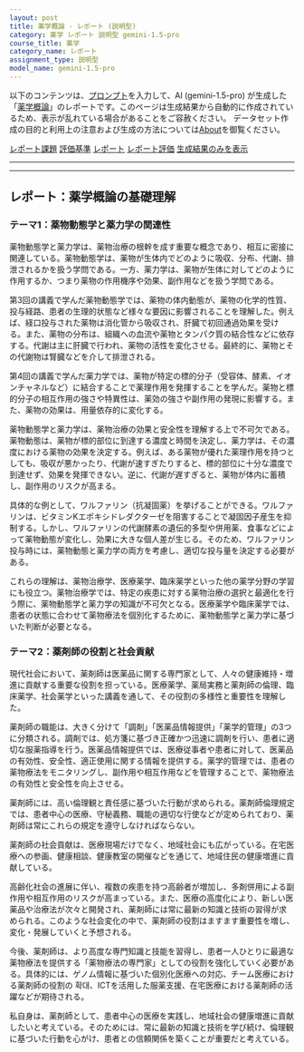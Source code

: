 ```yaml
---
layout: post
title: 薬学概論 - レポート (説明型)
category: 薬学 レポート 説明型 gemini-1.5-pro
course_title: 薬学
category_name: レポート
assignment_type: 説明型
model_name: gemini-1.5-pro
---
```


以下のコンテンツは、[プロンプト](http://127.0.0.1:8000/generated/薬学/gemini-1.5-pro/prompt_レポート-説明型.md)を入力して、AI (gemini-1.5-pro) が生成した「[薬学概論](/contents/薬学/)」のレポートです。このページは生成結果から自動的に作成されているため、表示が乱れている場合があることをご容赦ください。
データセット作成の目的と利用上の注意および生成の方法については[About](/About)を御覧ください。

[レポート課題](../レポート課題-説明型)
[評価基準](../評価基準-説明型)
[レポート](../レポート-説明型)
[レポート評価](../レポート評価-説明型)
[生成結果のみを表示](http://127.0.0.1:8000/generated/薬学/gemini-1.5-pro/レポート-説明型.md)
  

***
***
  
## レポート：薬学概論の基礎理解

### テーマ1：薬物動態学と薬力学の関連性

薬物動態学と薬力学は、薬物治療の根幹を成す重要な概念であり、相互に密接に関連している。薬物動態学は、薬物が生体内でどのように吸収、分布、代謝、排泄されるかを扱う学問である。一方、薬力学は、薬物が生体に対してどのように作用するか、つまり薬物の作用機序や効果、副作用などを扱う学問である。

第3回の講義で学んだ薬物動態学では、薬物の体内動態が、薬物の化学的性質、投与経路、患者の生理的状態など様々な要因に影響されることを理解した。例えば、経口投与された薬物は消化管から吸収され、肝臓で初回通過効果を受ける。また、薬物の分布は、組織への血流や薬物とタンパク質の結合性などに依存する。代謝は主に肝臓で行われ、薬物の活性を変化させる。最終的に、薬物とその代謝物は腎臓などを介して排泄される。

第4回の講義で学んだ薬力学では、薬物が特定の標的分子（受容体、酵素、イオンチャネルなど）に結合することで薬理作用を発揮することを学んだ。薬物と標的分子の相互作用の強さや特異性は、薬効の強さや副作用の発現に影響する。また、薬物の効果は、用量依存的に変化する。

薬物動態学と薬力学は、薬物治療の効果と安全性を理解する上で不可欠である。薬物動態は、薬物が標的部位に到達する濃度と時間を決定し、薬力学は、その濃度における薬物の効果を決定する。例えば、ある薬物が優れた薬理作用を持つとしても、吸収が悪かったり、代謝が速すぎたりすると、標的部位に十分な濃度で到達せず、効果を発揮できない。逆に、代謝が遅すぎると、薬物が体内に蓄積し、副作用のリスクが高まる。

具体的な例として、ワルファリン（抗凝固薬）を挙げることができる。ワルファリンは、ビタミンKエポキシドレダクターゼを阻害することで凝固因子産生を抑制する。しかし、ワルファリンの代謝酵素の遺伝的多型や併用薬、食事などによって薬物動態が変化し、効果に大きな個人差が生じる。そのため、ワルファリン投与時には、薬物動態と薬力学の両方を考慮し、適切な投与量を決定する必要がある。

これらの理解は、薬物治療学、医療薬学、臨床薬学といった他の薬学分野の学習にも役立つ。薬物治療学では、特定の疾患に対する薬物治療の選択と最適化を行う際に、薬物動態学と薬力学の知識が不可欠となる。医療薬学や臨床薬学では、患者の状態に合わせて薬物療法を個別化するために、薬物動態学と薬力学に基づいた判断が必要となる。


### テーマ2：薬剤師の役割と社会貢献

現代社会において、薬剤師は医薬品に関する専門家として、人々の健康維持・増進に貢献する重要な役割を担っている。医療薬学、薬局実務と薬剤師の倫理、臨床薬学、社会薬学といった講義を通して、その役割の多様性と重要性を理解した。

薬剤師の職能は、大きく分けて「調剤」「医薬品情報提供」「薬学的管理」の3つに分類される。調剤では、処方箋に基づき正確かつ迅速に調剤を行い、患者に適切な服薬指導を行う。医薬品情報提供では、医療従事者や患者に対して、医薬品の有効性、安全性、適正使用に関する情報を提供する。薬学的管理では、患者の薬物療法をモニタリングし、副作用や相互作用などを管理することで、薬物療法の有効性と安全性を向上させる。

薬剤師には、高い倫理観と責任感に基づいた行動が求められる。薬剤師倫理規定では、患者中心の医療、守秘義務、職能の適切な行使などが定められており、薬剤師は常にこれらの規定を遵守しなければならない。

薬剤師の社会貢献は、医療現場だけでなく、地域社会にも広がっている。在宅医療への参画、健康相談、健康教室の開催などを通じて、地域住民の健康増進に貢献している。

高齢化社会の進展に伴い、複数の疾患を持つ高齢者が増加し、多剤併用による副作用や相互作用のリスクが高まっている。また、医療の高度化により、新しい医薬品や治療法が次々と開発され、薬剤師には常に最新の知識と技術の習得が求められる。このような社会変化の中で、薬剤師の役割はますます重要性を増し、変化・発展していくと予想される。

今後、薬剤師は、より高度な専門知識と技能を習得し、患者一人ひとりに最適な薬物療法を提供する「薬物療法の専門家」としての役割を強化していく必要がある。具体的には、ゲノム情報に基づいた個別化医療への対応、チーム医療における薬剤師の役割の 확대、ICTを活用した服薬支援、在宅医療における薬剤師の活躍などが期待される。

私自身は、薬剤師として、患者中心の医療を実践し、地域社会の健康増進に貢献したいと考えている。そのためには、常に最新の知識と技術を学び続け、倫理観に基づいた行動を心がけ、患者との信頼関係を築くことが重要だと考えている。
